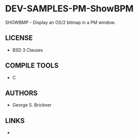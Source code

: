 # DEV-SAMPLES-PM-ShowBPM
SHOWBMP - Display an OS/2 bitmap in a PM window. 

## LICENSE
* BSD 3 Clauses

## COMPILE TOOLS
* C
 
## AUTHORS
* George S. Brickner

## LINKS
* 
